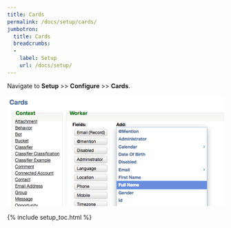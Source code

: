```yaml
---
title: Cards
permalink: /docs/setup/cards/
jumbotron:
  title: Cards
  breadcrumbs:
  - 
    label: Setup
    url: /docs/setup/
---
```


Navigate to **Setup** >> **Configure** >> **Cards**.

<div class="cerb-screenshot">
<img src="/assets/images/docs/setup/cards.png" class="screenshot">
</div>

{% include setup_toc.html %}